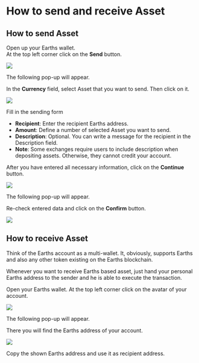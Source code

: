 # How to send and receive Asset

## **How to send Asset**

Open up your Earths wallet.  
At the top left corner click on the **Send** button.

![](/_assets/asset_transfers_01.png)

The following pop-up will appear.

In the **Currency** field, select Asset that you want to send. Then click on it.

![](/_assets/asset_transfers_02.png)

Fill in the sending form

* **Recipient**: Enter the recipient Earths address.
* **Amount**: Define a number of selected Asset you want to send.
* **Description**: Optional. You can write a message for the recipient in the Description field.
* **Note**: Some exchanges require users to include description when depositing assets. Otherwise, they cannot credit your account.

After you have entered all necessary information, click on the **Continue** button.

![](/_assets/asset_transfers_03.png)

The following pop-up will appear.

Re-check entered data and click on the **Confirm** button.

![](/_assets/asset_transfers_04.png)

## **How to receive Asset**

Think of the Earths account as a multi-wallet. It, obviously, supports Earths and also any other token existing on the Earths blockchain.

Whenever you want to receive Earths based asset, just hand your personal Earths address to the sender and he is able to execute the transaction.

Open your Earths wallet. At the top left corner click on the avatar of your account.

![](/_assets/asset_transfers_05.png)

The following pop-up will appear.

There you will find the Earths address of your account.

![](/_assets/asset_transfers_06.png)

Copy the shown Earths address and use it as recipient address.
